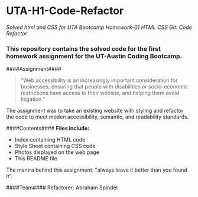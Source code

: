 # UTA-H1-Code-Refactor
*Solved html and CSS for UTA Bootcamp Homework-01 HTML CSS Git: Code Refactor*
### This repository contains the solved code for the first homework assignment for the UT-Austin Coding Bootcamp.

####Assignment####
>"Web accessibility is an increasingly important consideration for businesses, ensuring that people with 
>disabilities or socio-economic restrictions have access to their website, and helping them avoid litigation." 

The assignment was to take an existing website with styling and refactor the code to meet moden accessibility, semantic, and readability standards. 

####Contents####
**Files include:**
* Index containing HTML code
* Style Sheet containing CSS code
* Photos displayed on the web page
* This README file

The mantra behind this assignment: "always leave it better than you found it”.

####Team####
Refactorer: Abraham Spindel
